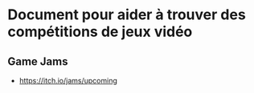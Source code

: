 # Document pour aider à trouver des compétitions de jeux vidéo

## Game Jams
- https://itch.io/jams/upcoming
